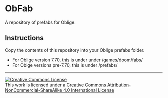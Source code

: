 # ObFab
A repository of prefabs for Oblige.

## Instructions

Copy the contents of this repository into your Oblige prefabs folder.

* For Oblige version 7.70, this is under under /games/doom/fabs/
* For Obige versions pre-7.70, this is under /prefabs/

***

[![Creative Commons License](https://i.creativecommons.org/l/by-nc-sa/4.0/88x31.png)](http://creativecommons.org/licenses/by-nc-sa/4.0/)  
This work is licensed under a [Creative Commons Attribution-NonCommercial-ShareAlike 4.0 International License](http://creativecommons.org/licenses/by-nc-sa/4.0/)

